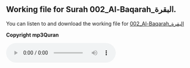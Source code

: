 
## Working file for Surah 002_Al-Baqarah_البقرة.

You can listen to and download the working file for [002_Al-Baqarah_البقرة](https://server13.mp3quran.net/husr/002.mp3)

**Copyright mp3Quran**

<audio controls src="https://server13.mp3quran.net/husr/002.mp3"></audio>
